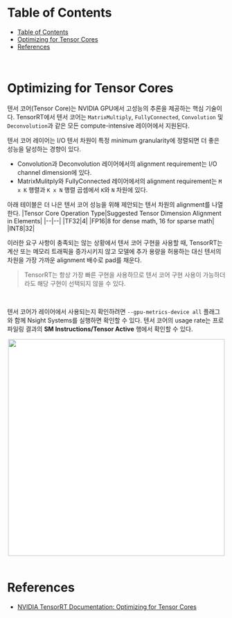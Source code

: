 # Table of Contents

- [Table of Contents](#table-of-contents)
- [Optimizing for Tensor Cores](#optimizing-for-tensor-cores)
- [References](#references)

<br>

# Optimizing for Tensor Cores

텐서 코어(Tensor Core)는 NVIDIA GPU에서 고성능의 추론을 제공하는 핵심 기술이다. TensorRT에서 텐서 코어는 `MatrixMultiply`, `FullyConnected`, `Convolution` 및 `Deconvolution`과 같은 모든 compute-intensive 레이어에서 지원된다.

텐서 코어 레이어는 I/O 텐서 차원이 특정 minimum granularity에 정렬되면 더 좋은 성능을 달성하는 경향이 있다.

- Convolution과 Deconvolution 레이어에서의 alignment requirement는 I/O channel dimension에 있다.
- MatrixMulitply와 FullyConnected 레이어에서의 alignment requirement는 `M x K` 행렬과 `K x N` 행렬 곱셈에서 `K`와 `N` 차원에 있다.

아래 테이블은 더 나은 텐서 코어 성능을 위해 제안되는 텐서 차원의 alignment를 나열한다.
|Tensor Core Operation Type|Suggested Tensor Dimension Alignment in Elements|
|--|--|
|TF32|4|
|FP16|8 for dense math, 16 for sparse math|
|INT8|32|

이러한 요구 사항이 충족되는 않는 상황에서 텐서 코어 구현을 사용할 때, TensorRT는 계산 또는 메모리 트래픽을 증가시키지 않고 모델에 추가 용량을 허용하는 대신 텐서의 차원을 가장 가까운 alignment 배수로 pad를 채운다.

> TensorRT는 항상 가장 빠른 구현을 사용하므로 텐서 코어 구현 사용이 가능하더라도 해당 구현이 선택되지 않을 수 있다.

<br>

텐서 코어가 레이어에서 사용되는지 확인하려면 `--gpu-metrics-device all` 플래그와 함께 Nsight Systems를 실행하면 확인할 수 있다. 텐서 코어의 usage rate는 프로파일링 결과의 **SM Instructions/Tensor Active** 행에서 확인할 수 있다.

<img src="https://docs.nvidia.com/deeplearning/tensorrt/developer-guide/graphics/tc-usage.png" height=500px style="display: block; margin: 0 auto; background-color:white"/>


<br>

# References

- [NVIDIA TensorRT Documentation: Optimizing for Tensor Cores](https://docs.nvidia.com/deeplearning/tensorrt/developer-guide/index.html#optimize-layer)